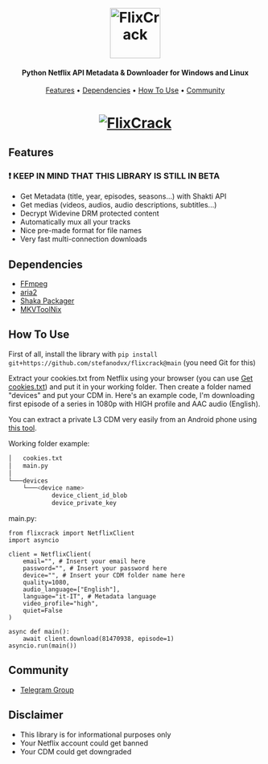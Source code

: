
<h1 align="center">
  <br>
  <a href="https://github.com/stefanodvx/flixcrack"><img src="https://github.com/stefanodvx/flixcrack/blob/main/logo.png?raw=true" alt="FlixCrack" height=100></a>
</h1>

<h4 align="center">Python Netflix API Metadata & Downloader for Windows and Linux</h4>

<p align="center">
  <a href="#features">Features</a> •
  <a href="#dependencies">Dependencies</a> •
  <a href="#how-to-use">How To Use</a> •
  <a href="#community">Community</a>
</p>

<h1 align="center">
  <a href="https://github.com/stefanodvx/flixcrack"><img src="https://github.com/stefanodvx/flixcrack/blob/main/screen.png?raw=true" alt="FlixCrack"></a>
</h1>

## Features
### ❗ KEEP IN MIND THAT THIS LIBRARY IS STILL IN BETA

* Get Metadata (title, year, episodes, seasons...) with Shakti API
* Get medias (videos, audios, audio descriptions, subtitles...)
* Decrypt Widevine DRM protected content
* Automatically mux all your tracks
* Nice pre-made format for file names
* Very fast multi-connection downloads

## Dependencies

* <a href="https://ffmpeg.org/">FFmpeg</a>
* <a href="https://github.com/aria2/aria2">aria2</a>
* <a href="https://github.com/shaka-project/shaka-packager">Shaka Packager</a>
* <a href="https://mkvtoolnix.download/">MKVToolNix</a>

## How To Use

First of all, install the library with `pip install git+https://github.com/stefanodvx/flixcrack@main` (you need Git for this)

Extract your cookies.txt from Netflix using your browser (you can use <a href="https://chrome.google.com/webstore/detail/get-cookiestxt/bgaddhkoddajcdgocldbbfleckgcbcid">Get cookies.txt</a>) and put it in your working folder. Then create a folder named "devices" and put your CDM in. Here's an example code, I'm downloading first episode of a series in 1080p with HIGH profile and AAC audio (English).

You can extract a private L3 CDM very easily from an Android phone using <a href="https://github.com/wvdumper/dumper">this tool</a>.

Working folder example:
```bash
│   cookies.txt
│   main.py
│
└───devices
    └───<device name>
            device_client_id_blob
            device_private_key
```

main.py:
```python3
from flixcrack import NetflixClient
import asyncio

client = NetflixClient(
    email="", # Insert your email here
    password="", # Insert your password here
    device="", # Insert your CDM folder name here
    quality=1080,
    audio_language=["English"],
    language="it-IT", # Metadata language
    video_profile="high",
    quiet=False
)

async def main():
    await client.download(81470938, episode=1)
asyncio.run(main())
```

## Community

* <a href="https://t.me/+jwaFzZu6B-w1ZmQ8">Telegram Group</a>

## Disclaimer

* This library is for informational purposes only
* Your Netflix account could get banned
* Your CDM could get downgraded
